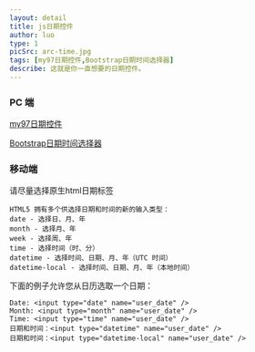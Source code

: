 ```yaml
---
layout: detail
title: js日期控件
author: luo
type: 1
picSrc: arc-time.jpg
tags: [my97日期控件,Bootstrap日期时间选择器]
describe: 这就是你一直想要的日期控件。
---
```


### PC 端 ###

[my97日期控件][1]

[1]: http://www.my97.net/dp/demo/ "my97日期控件"

[Bootstrap日期时间选择器][2]

[2]: http://www.bootcss.com/p/bootstrap-datetimepicker/index.htm "Bootstrap日期时间选择器"

### 移动端 ###

请尽量选择原生html日期标签

	HTML5 拥有多个供选择日期和时间的新的输入类型：
	date - 选择日、月、年
	month - 选择月、年
	week - 选择周、年
	time - 选择时间（时、分）
	datetime - 选择时间、日期、月、年（UTC 时间）
	datetime-local - 选择时间、日期、月、年（本地时间）

下面的例子允许您从日历选取一个日期：

	Date: <input type="date" name="user_date" />
	Month: <input type="month" name="user_date" />
	Time: <input type="time" name="user_date" />
	日期和时间：<input type="datetime" name="user_date" />
	日期和时间：<input type="datetime-local" name="user_date" />